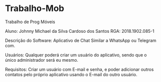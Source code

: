 # Trabalho-Mob
Trabalho de Prog Móveis

Aluno: Johnny Michael da Silva Cardoso dos Santos
RGA: 2018.1902.085-1

Descrição do Software: Aplicativo de Chat Similar a WhatsApp ou Telegram com.

Usuários: Qualquer poderá criar um usuário do aplicativo, sendo que o único administrador será eu mesmo.

Requisitos: Criar um usuário com E-mail e senha, e poder adicionar outros contatos pelo próprio aplicativo usando o E-mail do outro usuário.
